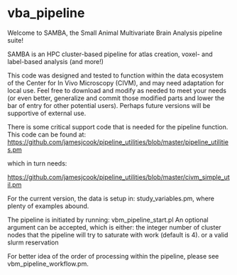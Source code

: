 # vba_pipeline
Welcome to SAMBA, the Small Animal Multivariate Brain Analysis pipeline suite!

SAMBA is an HPC cluster-based pipeline for atlas creation, voxel- and label-based analysis (and more!)

This code was designed and tested to function within the data ecosystem of the Center for In Vivo Microscopy (CIVM), and may need adaptation for local use.  Feel free to download and modify as needed to meet your needs (or even better, generalize and commit those modified parts and lower the bar of entry for other potential users).
Perhaps future versions will be supportive of external use.

There is some critical support code that is needed for the pipeline function.  This code can be found at:
https://github.com/jamesjcook/pipeline_utilities/blob/master/pipeline_utilities.pm

which in turn needs:

https://github.com/jamesjcook/pipeline_utilities/blob/master/civm_simple_util.pm

For the current version, the data is setup in:
study_variables.pm, where plenty of examples abound.

The pipeline is initiated by running:
vbm_pipeline_start.pl
An optional argument can be accepted, which is either:
the integer number of cluster nodes that the pipeline will try to saturate with work (default is 4).
or
a valid slurm reservation

For better idea of the order of processing within the pipeline, please see vbm_pipeline_workflow.pm.
